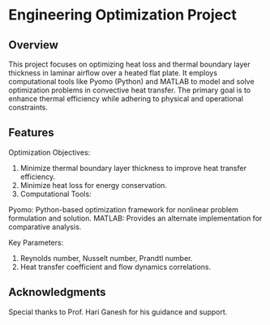 # Engineering Optimization Project
##  Overview
This project focuses on optimizing heat loss and thermal boundary layer thickness in laminar airflow over a heated flat plate. It employs computational tools like Pyomo (Python) and MATLAB to model and solve optimization problems in convective heat transfer. The primary goal is to enhance thermal efficiency while adhering to physical and operational constraints.

## Features
Optimization Objectives:

1.  Minimize thermal boundary layer thickness to improve heat transfer efficiency.
2.  Minimize heat loss for energy conservation.
3.  Computational Tools:

Pyomo: Python-based optimization framework for nonlinear problem formulation and solution.
MATLAB: Provides an alternate implementation for comparative analysis.

Key Parameters:

1.  Reynolds number, Nusselt number, Prandtl number.
2.  Heat transfer coefficient and flow dynamics correlations.

## Acknowledgments
Special thanks to Prof. Hari Ganesh for his guidance and support.
